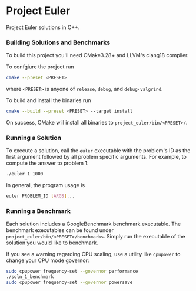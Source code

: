 # Project Euler

Project Euler solutions in C++.

### Building Solutions and Benchmarks

To build this project you'll need CMake3.28+ and LLVM's clang18 compiler.

To confgiure the project run 

```bash
cmake --preset <PRESET>
```

where `<PRESET>` is anyone of `release`, `debug`, and `debug-valgrind`.

To build and install the binaries run

```bash 
cmake --build --preset <PRESET> --target install
```

On success, CMake will install all binaries to `project_euler/bin/<PRESET>/`.

### Running a Solution

To execute a solution, call the `euler` executable with the problem's ID as the
first argument followed by all problem specific arguments. For example, to
compute the answer to problem 1:

```bash
./euler 1 1000
```

In general, the program usage is

```bash 
euler PROBLEM_ID [ARGS]...
```

### Running a Benchmark

Each solution includes a GoogleBenchmark benchmark executable. The benchmark
executables can be found under `project_euler/bin/<PRESET>/benchmarks`. Simply
run the executable of the solution you would like to benchmark.

If you see a warning regarding CPU scaling, use a utility like `cpupower` to
change your CPU mode governor:

```bash
sudo cpupower frequency-set --governor performance
./soln_1_benchmark
sudo cpupower frequency-set --governor powersave
```
